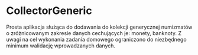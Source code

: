 # CollectorGeneric

Prosta aplikacja służąca do dodawania do kolekcji generycznej numizmatów o zróżnicowanym zakresie danych cechujących je: monety, banknoty.
Z uwagi na cel wykonania zadania domowego ograniczono do niezbędnego minimum walidację wprowadzanych danych.
